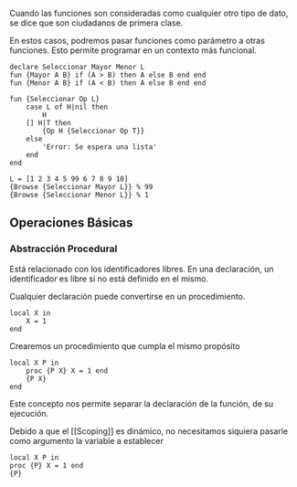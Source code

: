 Cuando las funciones son consideradas como cualquier otro tipo de dato, se dice que son ciudadanos de primera clase.

En estos casos, podremos pasar funciones como parámetro a otras funciones. Esto permite programar en un contexto más funcional.

```Oz
declare Seleccionar Mayor Menor L
fun {Mayor A B} if (A > B) then A else B end end
fun {Menor A B} if (A < B) then A else B end end

fun {Seleccionar Op L}
	case L of H|nil then
		H
	[] H|T then
		{Op H {Seleccionar Op T}}
	else
		'Error: Se espera una lista'
	end
end

L = [1 2 3 4 5 99 6 7 8 9 10]
{Browse {Seleccionar Mayor L}} % 99
{Browse {Seleccionar Menor L}} % 1
```

## Operaciones Básicas

### Abstracción Procedural

Está relacionado con los identificadores libres. En una declaración, un identificador es libre si no está definido en el mismo.

Cualquier declaración puede convertirse en un procedimiento.

```Oz
local X in
	X = 1
end
```

Crearemos un procedimiento que cumpla el mismo propósito

```Oz
local X P in
	proc {P X} X = 1 end
	{P X}
end
```

Este concepto nos permite separar la declaración de la función, de su ejecución.

Debido a que el [[Scoping]] es dinámico, no necesitamos siquiera pasarle como argumento la variable a establecer

```Oz
local X P in
proc {P} X = 1 end
{P}
```
